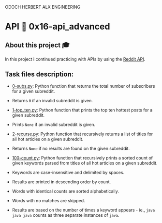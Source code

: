 ODOCH HERBERT ALX ENGINEERING
# API :page_with_curl: 0x16-api_advanced

## About this project :mortar_board:
In this project i continued practicing with APIs by using the [Reddit API](https://www.reddit.com/dev/api/).

## Task files description:

  * [0-subs.py](./0-subs.py): Python function that returns the total number of
  subscribers for a given subreddit.
  * Returns `0` if an invalid subreddit is given.

  * [1-top_ten.py](./1-top_ten.py): Python function that prints the top ten
  hottest posts for a given subreddit.
  * Prints `None` if an invalid subreddit is given.

  * [2-recurse.py](./2-recurse.py): Python function that recursively returns a
  list of titles for all hot articles on a given subreddit.
  * Returns `None` if no results are found on the given subreddit.

  * [100-count.py](./100-count.py): Python function that recursively prints a
  sorted count of given keywords parsed from titles of all hot articles on a given
  subreddit.
  * Keywords are case-insensitive and delimited by spaces.
  * Results are printed in descending order by count.
  * Words with identical counts are sorted alphabetically.
  * Words with no matches are skipped.
  * Results are based on the number of times a keyword appears - ie.,
  `java java java` counts as three separate instances of `java`.
